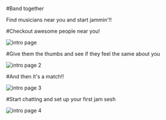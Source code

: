 #Band together

Find musicians near you and start jammin'!!

#Checkout awesome people near you!

![intro page](https://image.ibb.co/c3xfEw/Screen_Shot_2017_12_30_at_1_41_32_AM.png)

#Give them the thumbs and see if they feel the same about you

![intro page 2](https://image.ibb.co/igQe7G/Screen_Shot_2017_12_30_at_2_48_03_PM.png)

#And then it's a match!!

![intro page 3](https://image.ibb.co/eumdjw/Screen_Shot_2017_12_30_at_4_05_05_PM.png)

#Start chatting and set up your first jam sesh

![intro page 4](https://image.ibb.co/fj8urb/Screen_Shot_2017_12_30_at_4_41_03_PM.png)
